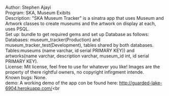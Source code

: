 Author: Stephen Ajayi<br />
Program: SKA, Museum Exibits <br />
Description: "SKA Museum Tracker" is a sinatra app that uses Museum and Artwork classes to create museums and the artwork on display at each, uses PSQL.<br />
Set up: bundle to get required gems and set up Database as follows:<br />
  Databases: museum_tracker(Production) and museum_tracker_test(Development), tables shared by both databases.<br />
  Tables:museums (name varchar, id serial PRIMARY KEY)) and artworks(name varchar, description varchar, museum_id int, id serial PRIMARY KEY).<br />
License: Mit license, feel free to use for whatever you like! Images are the property of there rightful owners, no copyright infirgment intende.<br /> 
Known bugs: None. <br />
demo: A working demo of the app con be found here: http://guarded-lake-6904.herokuapp.com/<br